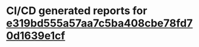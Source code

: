 # CI/CD generated reports for [e319bd555a57aa7c5ba408cbe78fd70d1639e1cf](https://github.com/hydephp/develop/commit/e319bd555a57aa7c5ba408cbe78fd70d1639e1cf)
